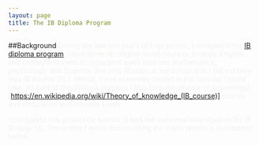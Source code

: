 ```yaml
---
layout: page
title: The IB Diploma Program
---
```

##Background
<span style="color:#f2f2f0">
During the last two years of high school, I completed the [IB diploma program](https://en.wikipedia.org/wiki/IB_Diploma_Programme). I took three HL (higher level) courses: biology, English, and history and three SL (standard level) courses: mathematics, psychology, and Spanish. The only IB class at my school that I did not take was IB theater (SL). Hence, I was extremely limited in the courses I could take. As part of the diploma program I also took the (theory of knowledge)[https://en.wikipedia.org/wiki/Theory_of_knowledge_(IB_course)] course and completed an Extended Essay.
</span>

<span style="color:#f2f2f0">
I completed this project for school. It was the individual investigation for IB Biology HL. The article I wrote documenting the major results is embedded below.
</span>
